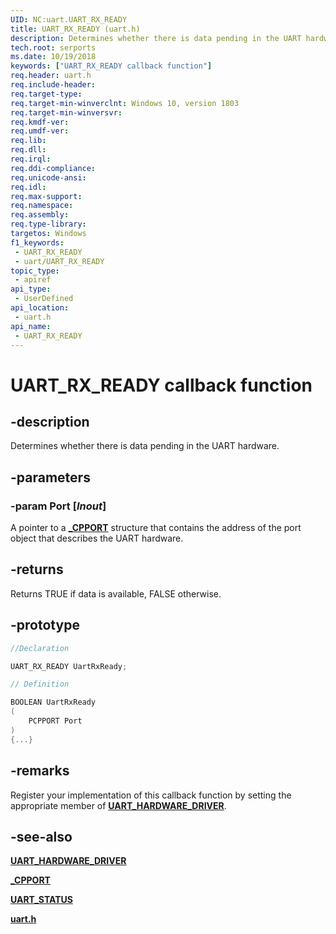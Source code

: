 ```yaml
---
UID: NC:uart.UART_RX_READY
title: UART_RX_READY (uart.h)
description: Determines whether there is data pending in the UART hardware.
tech.root: serports
ms.date: 10/19/2018
keywords: ["UART_RX_READY callback function"]
req.header: uart.h
req.include-header: 
req.target-type: 
req.target-min-winverclnt: Windows 10, version 1803
req.target-min-winversvr: 
req.kmdf-ver: 
req.umdf-ver: 
req.lib: 
req.dll: 
req.irql: 
req.ddi-compliance: 
req.unicode-ansi: 
req.idl: 
req.max-support: 
req.namespace: 
req.assembly: 
req.type-library: 
targetos: Windows
f1_keywords:
 - UART_RX_READY
 - uart/UART_RX_READY
topic_type:
 - apiref
api_type:
 - UserDefined
api_location:
 - uart.h
api_name:
 - UART_RX_READY
---
```


# UART_RX_READY callback function


## -description

Determines whether there is data pending in the UART hardware.

## -parameters

### -param Port [_Inout_]

A pointer to a [**_CPPORT**](ns-uart-_cpport.md) structure that contains the  address of the port object that describes the UART hardware.

## -returns

Returns TRUE if data is available, FALSE otherwise.

## -prototype

```cpp
//Declaration

UART_RX_READY UartRxReady;

// Definition

BOOLEAN UartRxReady
(
	PCPPORT Port
)
{...}

```

## -remarks

Register your implementation of this callback function by setting the appropriate member of [**UART_HARDWARE_DRIVER**](ns-uart-_uart_hardware_driver.md).

## -see-also

[**UART_HARDWARE_DRIVER**](ns-uart-_uart_hardware_driver.md)

[**_CPPORT**](ns-uart-_cpport.md)

[**UART_STATUS**](ne-uart-uart_status.md)

[**uart.h**](index.md)
